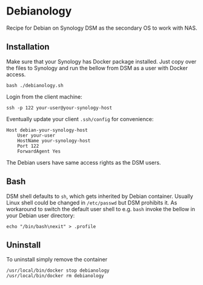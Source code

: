 # Debianology
Recipe for Debian on Synology DSM as the secondary OS to work with NAS.

## Installation
Make sure that your Synology has Docker package installed.
Just copy over the files to Synology and run the bellow from DSM as a user with Docker access. 
   
    bash ./debianology.sh

Login from the client machine:

    ssh -p 122 your-user@your-synology-host

Eventually update your client `.ssh/config` for convenience:

    Host debian-your-synology-host
        User your-user
        HostName your-synology-host
        Port 122
        ForwardAgent Yes

The Debian users have same access rights as the DSM users.

## Bash

DSM shell defaults to `sh`, which gets inherited by Debian container.
Usually Linux shell could be changed in `/etc/passwd` but DSM prohibits it.
As workaround to switch the default user shell to e.g. `bash` invoke the bellow in your Debian user directory:

    echo "/bin/bash\nexit" > .profile


## Uninstall
To uninstall simply remove the container

    /usr/local/bin/docker stop debianology
    /usr/local/bin/docker rm debianology